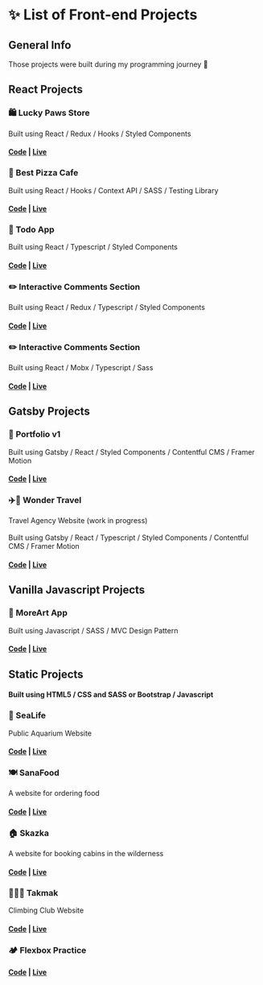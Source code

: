 # ✨ List of Front-end Projects

## General Info
Those projects were built during my programming journey 💪

## React Projects

### 🛍 Lucky Paws Store 
Built using React / Redux / Hooks / Styled Components
#### [Code](https://github.com/JaneMoroz/Lucky-Paws-Store-React) | [Live](https://lucky-paws-react.netlify.app)

### 🍕 Best Pizza Cafe  
Built using React / Hooks / Context API / SASS / Testing Library
#### [Code](https://github.com/JaneMoroz/Best-Pizza-Restaurant) | [Live](https://best-pizza-react.netlify.app)

### 📝 Todo App 
Built using React / Typescript / Styled Components
#### [Code](https://github.com/JaneMoroz/frontend-mentor-todo-app) | [Live](https://todo-app-fe-mentor.netlify.app)

### ✏️ Interactive Comments Section 
Built using React / Redux / Typescript / Styled Components
#### [Code](https://github.com/JaneMoroz/frontend-mentor-interactive-comments-section) | [Live](https://comments-fe-mentor.netlify.app)

### ✏️ Interactive Comments Section 
Built using React / Mobx / Typescript / Sass
#### [Code](https://github.com/JaneMoroz/frontend-mentor-e-commerce-product-page) | [Live](https://product-page-fe-mentor.netlify.app)

## Gatsby Projects

### 💼 Portfolio v1 
Built using Gatsby / React / Styled Components / Contentful CMS / Framer Motion
#### [Code](https://github.com/JaneMoroz/portfolio-v1) | [Live](https://jane-moroz-dev.netlify.app)

### ✈️🌋 Wonder Travel 
Travel Agency Website (work in progress) </br></br>
Built using Gatsby / React / Typescript / Styled Components / Contentful CMS / Framer Motion
#### [Code](https://github.com/JaneMoroz/Wonder-Travel) | [Live](https://github.com/JaneMoroz/Wonder-Travel)

## Vanilla Javascript Projects

### 🎨 MoreArt App 
Built using Javascript / SASS / MVC Design Pattern
#### [Code](https://github.com/JaneMoroz/MoreArt) | [Live](https://github.com/JaneMoroz/MoreArt)

## Static Projects
#### Built using HTML5 / CSS and SASS or Bootstrap / Javascript

### 🐠 SeaLife
Public Aquarium Website
#### [Code](https://github.com/JaneMoroz/SeaLife) | [Live](https://sea-life-aquarium.netlify.app)

### 🍽 SanaFood
A website for ordering food
#### [Code](https://github.com/JaneMoroz/Skazka) | [Live](https://sana-food-delivery.netlify.app)

### 🏠 Skazka
A website for booking cabins in the wilderness
#### [Code](https://flexbox-practice-natours.netlify.app) | [Live](https://skazka.netlify.app)

### 🧗🏼‍♂️ Takmak
Climbing Club Website
#### [Code](https://github.com/JaneMoroz/Takmak) | [Live](https://takmak-climbing-club.netlify.app)

### 🏕 Flexbox Practice
#### [Code](https://flexbox-practice-natours.netlify.app) | [Live](https://flexbox-practice-natours.netlify.app)
